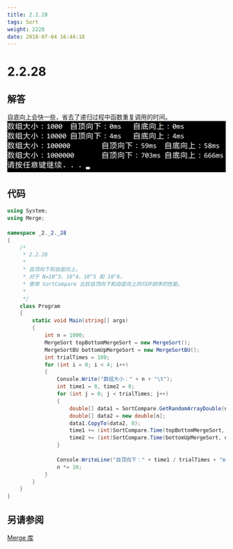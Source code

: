 ```yaml
---
title: 2.2.28
tags: Sort
weight: 2228
date: 2018-07-04 16:44:18
---
```


# 2.2.28


## 解答

自底向上会快一些，省去了递归过程中函数重复调用的时间。
![](/resources/2-2-28/1.png)

## 代码

```csharp
using System;
using Merge;

namespace _2._2._28
{
    /*
     * 2.2.28
     * 
     * 自顶向下和自底向上。
     * 对于 N=10^3、10^4、10^5 和 10^6，
     * 使用 SortCompare 比较自顶向下和自底向上的归并排序的性能。
     * 
     */
    class Program
    {
        static void Main(string[] args)
        {
            int n = 1000;
            MergeSort topBottomMergeSort = new MergeSort();
            MergeSortBU bottomUpMergeSort = new MergeSortBU();
            int trialTimes = 100;
            for (int i = 0; i < 4; i++)
            {
                Console.Write("数组大小：" + n + "\t");
                int time1 = 0, time2 = 0;
                for (int j = 0; j < trialTimes; j++)
                {
                    double[] data1 = SortCompare.GetRandomArrayDouble(n);
                    double[] data2 = new double[n];
                    data1.CopyTo(data2, 0);
                    time1 += (int)SortCompare.Time(topBottomMergeSort, data1);
                    time2 += (int)SortCompare.Time(bottomUpMergeSort, data2);
                }
                
                Console.WriteLine("自顶向下：" + time1 / trialTimes + "ms\t自底向上：" + time2 / trialTimes + "ms");
                n *= 10;
            }
        }
    }
}
```

## 另请参阅

[Merge 库](https://github.com/ikesnowy/Algorithms-4th-Edition-in-Csharp/tree/master/2%20Sorting/2.2/Merge)
